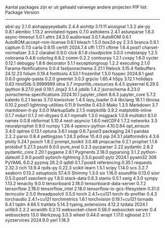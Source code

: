 Aantal packages zijn er uit gehaald vanwege andere projecten
PIP list:
Package                      Version
---------------------------- ------------
absl-py                      2.1.0
aiohappyeyeballs             2.4.4
aiohttp                      3.11.11
aiosignal                    1.3.2
ale-py                       0.8.1
alembic                      1.13.2
annotated-types              0.7.0
asttokens                    2.4.1
astunparse                   1.6.3
async-timeout                5.0.1
attrs                        24.3.0
audioread                    3.0.1
AutoROM                      0.6.1
AutoROM.accept-rom-license   0.6.1
bleach                       1.5.0
box2d-py                     2.3.5
branca                       0.8.1
captum                       0.7.0
carla                        0.9.15
certifi                      2024.7.4
cffi                         1.17.1
cftime                       1.6.4.post1
charset-normalizer           3.3.2
clarabel                     0.9.0
click                        8.1.8
cloudpickle                  3.0.0
cmdstanpy                    1.2.5
colorama                     0.4.6
colorlog                     6.8.2
comm                         0.2.2
contourpy                    1.2.1
cvxpy                        1.6.0
cycler                       0.12.1
debugpy                      1.8.6
decorator                    5.1.1
exceptiongroup               1.2.2
executing                    2.1.0
Farama-Notifications         0.0.4
fastjsonschema               2.21.1
filelock                     3.15.4
flatbuffers                  24.12.23
folium                       0.19.4
fonttools                    4.53.1
frozenlist                   1.5.0
fsspec                       2024.6.1
gast                         0.6.0
google-pasta                 0.2.0
greenlet                     3.0.3
grpcio                       1.65.4
h5py                         3.12.1
holidays                     0.63
html5lib                     0.9999999
idna                         3.7
importlib_resources          6.4.5
ipykernel                    6.29.5
ipython                      8.27.0
jedi                         0.19.1
Jinja2                       3.1.4
joblib                       1.4.2
jsonschema                   4.23.0
jsonschema-specifications    2024.10.1
jupyter_client               8.6.3
jupyter_core                 5.7.2
kaleido                      0.2.1
keras                        3.7.0
kiwisolver                   1.4.5
lazy_loader                  0.4
libclang                     18.1.1
librosa                      0.10.2.post1
lightning-utilities          0.11.9
llvmlite                     0.43.0
Mako                         1.3.5
Markdown                     3.7
markdown-it-py               3.0.0
MarkupSafe                   2.1.5
matplotlib                   3.9.2
matplotlib-inline            0.1.7
mdurl                        0.1.2
ml-dtypes                    0.4.1
mpmath                       1.3.0
msgpack                      1.0.8
multidict                    6.1.0
namex                        0.0.8
nbformat                     5.10.4
nest-asyncio                 1.6.0
netCDF4                      1.7.2
networkx                     3.3
neuralprophet                0.9.0
numpy                        1.26.4
opencv-python                4.10.0.84
opt_einsum                   3.4.0
optree                       0.13.1
optuna                       3.6.1
osqp                         0.6.7.post3
packaging                    24.1
pandas                       2.2.2
parso                        0.8.4
pettingzoo                   1.24.3
pillow                       10.4.0
pip                          24.3.1
platformdirs                 4.3.6
plotly                       5.24.1
pooch                        1.8.2
prompt_toolkit               3.0.48
propcache                    0.2.1
prophet                      1.1.6
protobuf                     5.27.3
psutil                       6.0.0
pure_eval                    0.2.3
pycparser                    2.22
pydantic                     2.8.2
pydantic_core                2.20.1
pygame                       2.6.1
Pygments                     2.18.0
pyparsing                    3.1.2
python-dateutil              2.9.0.post0
pytorch-lightning            2.5.0.post0
pytz                         2024.1
pywin32                      306
PyYAML                       6.0.2
pyzmq                        26.2.0
qdldl                        0.1.7.post4
referencing                  0.35.1
requests                     2.32.3
rich                         13.9.4
rpds-py                      0.22.3
scikit-learn                 1.5.1
scipy                        1.14.0
scs                          3.2.7
seaborn                      0.13.2
setuptools                   57.4.0
Shimmy                       1.3.0
six                          1.16.0
soundfile                    0.13.0
soxr                         0.5.0.post1
sseclient-py                 1.8.0
stack-data                   0.6.3
stanio                       0.5.1
swig                         4.3.0
sympy                        1.13.2
tenacity                     9.0.0
tensorboard                  2.18.0
tensorboard-data-server      0.7.2
tensorflow                   2.18.0
tensorflow_intel             2.18.0
tensorflow-io-gcs-filesystem 0.31.0
termcolor                    2.5.0
threadpoolctl                3.5.0
torch                        2.4.1+cu121
torch-tb-profiler            0.4.3
torchaudio                   2.4.1+cu121
torchmetrics                 1.6.1
torchvision                  0.19.1+cu121
tornado                      6.4.1
tqdm                         4.66.5
traitlets                    5.14.3
typing_extensions            4.12.2
tzdata                       2024.1
urllib3                      2.2.2
wcwidth                      0.2.13
websocket-client             0.56.0
websocket-server             0.4
websockets                   13.0
Werkzeug                     3.0.3
wheel                        0.44.0
wrapt                        1.17.0
xgboost                      2.1.1
xyzservices                  2024.9.0
yarl                         1.18.3